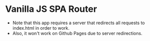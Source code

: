 # Vanilla JS SPA Router

- Note that this app requires a server that redirects all requests to index.html in order to work.
- Also, it won't work on Github Pages due to server redirections.